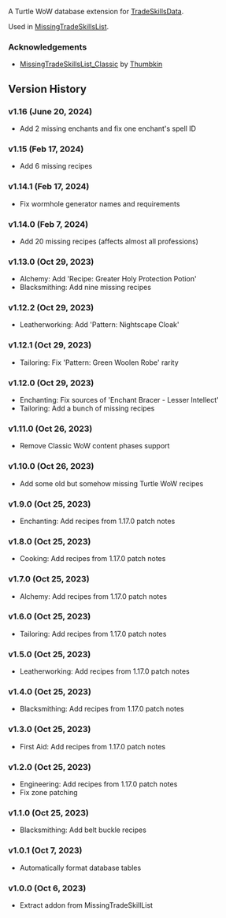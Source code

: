 A Turtle WoW database extension for [TradeSkillsData](https://github.com/refaim/TradeSkillsData).

Used in [MissingTradeSkillsList](https://github.com/refaim/MissingTradeSkillsList).

### Acknowledgements
- [MissingTradeSkillsList_Classic](https://github.com/Thumbkin/MissingTradeSkillsList_Classic) by [Thumbkin](https://github.com/Thumbkin)

## Version History

### v1.16 (June 20, 2024)
* Add 2 missing enchants and fix one enchant's spell ID

### v1.15 (Feb 17, 2024)
* Add 6 missing recipes

### v1.14.1 (Feb 17, 2024)
* Fix wormhole generator names and requirements

### v1.14.0 (Feb 7, 2024)
* Add 20 missing recipes (affects almost all professions)

### v1.13.0 (Oct 29, 2023)
* Alchemy: Add 'Recipe: Greater Holy Protection Potion'
* Blacksmithing: Add nine missing recipes

### v1.12.2 (Oct 29, 2023)
* Leatherworking: Add 'Pattern: Nightscape Cloak'

### v1.12.1 (Oct 29, 2023)
* Tailoring: Fix 'Pattern: Green Woolen Robe' rarity

### v1.12.0 (Oct 29, 2023)
* Enchanting: Fix sources of 'Enchant Bracer - Lesser Intellect'
* Tailoring: Add a bunch of missing recipes

### v1.11.0 (Oct 26, 2023)
* Remove Classic WoW content phases support

### v1.10.0 (Oct 26, 2023)
* Add some old but somehow missing Turtle WoW recipes

### v1.9.0 (Oct 25, 2023)
* Enchanting: Add recipes from 1.17.0 patch notes

### v1.8.0 (Oct 25, 2023)
* Cooking: Add recipes from 1.17.0 patch notes

### v1.7.0 (Oct 25, 2023)
* Alchemy: Add recipes from 1.17.0 patch notes

### v1.6.0 (Oct 25, 2023)
* Tailoring: Add recipes from 1.17.0 patch notes

### v1.5.0 (Oct 25, 2023)
* Leatherworking: Add recipes from 1.17.0 patch notes

### v1.4.0 (Oct 25, 2023)
* Blacksmithing: Add recipes from 1.17.0 patch notes

### v1.3.0 (Oct 25, 2023)
* First Aid: Add recipes from 1.17.0 patch notes

### v1.2.0 (Oct 25, 2023)
* Engineering: Add recipes from 1.17.0 patch notes
* Fix zone patching

### v1.1.0 (Oct 25, 2023)
* Blacksmithing: Add belt buckle recipes
 
### v1.0.1 (Oct 7, 2023)
* Automatically format database tables

### v1.0.0 (Oct 6, 2023)
* Extract addon from MissingTradeSkillList
